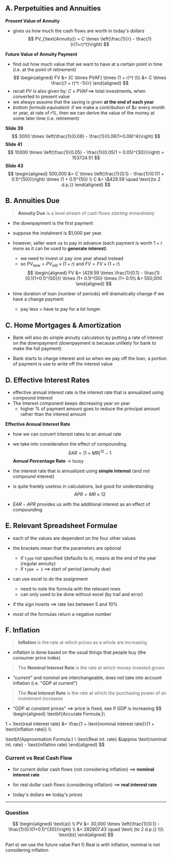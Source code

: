 ## A. Perpetuities and Annuities
**Present Value of Annuity**
- gives us how much the cash flows are worth in today's dollars
$$
PV_{\text{Annuity}} = C \times \left(\frac{1}{r} - \frac{1}{r(1+r)^t}\right)
$$

**Future Value of Annuity Payment**
- find out how much value that we want to have at a certain point in time (i.e. at the point of retirement)
$$
\begin{aligned}
FV &= [C \times PVAF] \times (1 + r)^t \\\\
&= C \times \frac{(1 + r)^t -1}{r}
\end{aligned}
$$
- recall $PV$ is also given by: $C \times PVAF \implies$ total investments, when converted to present value
- we always assume that the saving is given **at the end of each year**
- *bottom formula equivalent:* if we make a contribution of $\$c$ every month or year, at rate of $r\%$, then we can derive the value of the money at some later time (i.e. retirement)

**Slide 39**
$$
3000 \times \left(\frac{1}{0.08} - \frac{1}{0.08(1+0.08)^4}\right)
$$
**Slide 41**
$$
10000 \times \left(\frac{1}{0.05} - \frac{1}{0.05(1 + 0.05)^{30}}\right) = 153724.51
$$
**Slide 43**
$$
\begin{aligned}
500,000 &= C \times \left(\frac{1}{0.1} - \frac{1}{0.1(1 + 0.1)^{50}}\right) \times (1 + 0.1)^{50} \\
C &= \$429.59 \quad \text{(to 2 d.p.)}
\end{aligned}
$$

## B. Annuities Due
> **Annuity Due** is a level stream of cash flows *starting immediately*
- the downpayment is the first payment
- suppose the instalment is $1,000 per year.
- however, seller want us to pay in advance (each payment is worth $1 + r$ more as it can be used to **generate interest**)
	- we need to invest or pay one year ahead instead
	- so $PV_{\text{new}} = PV_{\text{old}} \times (1+r)$ and $FV = FV \times (1 + r)$
$$
\begin{aligned}
FV &= (429.59 \times \frac{1}{0.1} - \frac{1}{0.1(1+0.1)^{50}}) \times (1+ 0.1)^{50} \times (1+ 0.1)\\
&= 550,000
\end{aligned}
$$

- time duration of loan (number of periods) will dramatically change if we have a change payment
	- pay less $=$ have to pay for a lot longer.
## C. Home Mortgages & Amortization
- Bank will also do simple annuity calculation by putting a rate of interest on the downpayment (downpayment is because unlikely for bank to make the full payment)

- Bank starts to charge interest and so when we pay off the loan, a portion of payment is use to write off the interest value
## D. Effective Interest Rates
- effective annual interest rate is the interest rate that is annualized using compound interest
- The Interest component keeps decreasing year on year
	- higher % of payment amount goes to reduce the principal amount rather than the interest amount

**Effective Annual Interest Rate**
- how we can convert interest rates to an annual rate
- we take into consideration the effect of compounding.
$$
EAR = (1 + MR)^{12} -1
$$
**Annual Percentage Rate** $\to$ lousy
- the interest rate that is annualized using **simple interest** (and not compound interest)
- is quite frankly useless in calculations, but good for understanding
$$
APR = MR \times 12
$$

- $EAR - APR$ provides us with the additional interest as an effect of compounding
## E. Relevant Spreadsheet Formulae
- each of the values are dependent on the four other values
- the brackets mean that the parameters are optional
	- if `type` not specified (defaults to `0`), means at the end of the year (regular annuity)
	- if `type = 1` $\implies$ start of period (annuity due)

- can use excel to do the assignment
	- need to note the formula with the relevant rows
	- can only used to be done without excel (by trail and error)

- if the sign inverts $\implies$ rate lies between $5$ and $10$%

- most of the formulas return a negative number
## F. Inflation
> **Inflation** is the rate at which prices as a whole are increasing
- inflation is done based on the usual things that people buy (the consumer price index)

> The **Nominal Interest Rate** is the rate at which money invested grows
- *"current"* and *nominal* are interchangeable, does not take into account inflation (i.e. "GDP at current")

> The **Real Interest Rate** is the rate at which the purchasing power of an investment increases
- "GDP at *constant* prices" $\implies$ price is fixed, see if GDP is increasing
$$
\begin{aligned}
\textbf{Accurate Formula:}\\

1 + \text{real interest rate} &= \frac{1 + \text{nominal interest rate}}{1 + \text{inflation rate}} \\\\

\textbf{Approximation Formula:} \\
\text{Real int. rate} &\approx \text{nominal int. rate} - \text{inflation rate}
\end{aligned}
$$
### Current vs Real Cash Flow
- for current dollar cash flows (not considering inflation) $\implies$ **nominal interest rate**
- for real dollar cash flows (considering inflation) $\implies$ **real interest rate**

- today's dollars $\iff$ today's prices

---
### Question
$$
\begin{aligned}
\text{a)} \\
PV &= 30,000 \times \left(\frac{1}{0.1} - \frac{1}{0.1(1+0.1)^{30}}\right) \\
&= 282807.43 \quad \text{ (to 2 d.p.)} \\\\
\text{b)} 
\end{aligned}
$$

Part e) we use the future value
Part f) Real is with inflation, nominal is not considering inflation